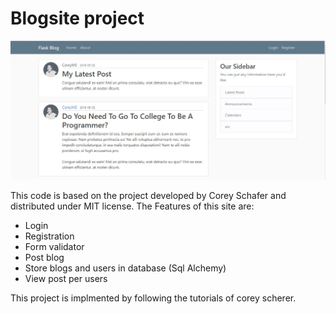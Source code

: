 # Blogsite project

<img src="Landing page.JPG" alt="Paris" class="center">

This code is based on the project developed by Corey Schafer and distributed under MIT license.
The Features of this site are:
- Login
- Registration
- Form validator
- Post blog
- Store blogs and users in database (Sql Alchemy)
- View post per users

This project is implmented by following the tutorials of corey scherer.

